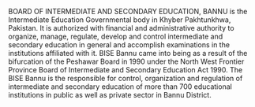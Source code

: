 BOARD OF INTERMEDIATE AND SECONDARY EDUCATION, BANNU is the Intermediate Education Governmental body in Khyber Pakhtunkhwa, Pakistan. It is authorized with financial and administrative authority to organize, manage, regulate, develop and control intermediate and secondary education in general and accomplish examinations in the institutions affiliated with it. BISE Bannu came into being as a result of the bifurcation of the Peshawar Board in 1990 under the North West Frontier Province Board of Intermediate and Secondary Education Act 1990. The BISE Bannu is the responsible for control, organization and regulation of intermediate and secondary education of more than 700 educational institutions in public as well as private sector in Bannu District.

